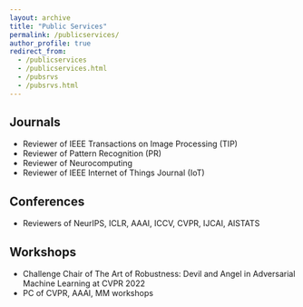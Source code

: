 ```yaml
---
layout: archive
title: "Public Services"
permalink: /publicservices/
author_profile: true
redirect_from: 
  - /publicservices
  - /publicservices.html
  - /pubsrvs
  - /pubsrvs.html
---
```


## Journals

- Reviewer of IEEE Transactions on Image Processing (TIP)
- Reviewer of Pattern Recognition (PR)
- Reviewer of Neurocomputing
- Reviewer of IEEE Internet of Things Journal (IoT)

## Conferences

- Reviewers of NeurIPS, ICLR, AAAI, ICCV, CVPR, IJCAI, AISTATS

## Workshops
- Challenge Chair of The Art of Robustness: Devil and Angel in Adversarial Machine Learning at CVPR 2022
- PC of CVPR, AAAI, MM workshops
